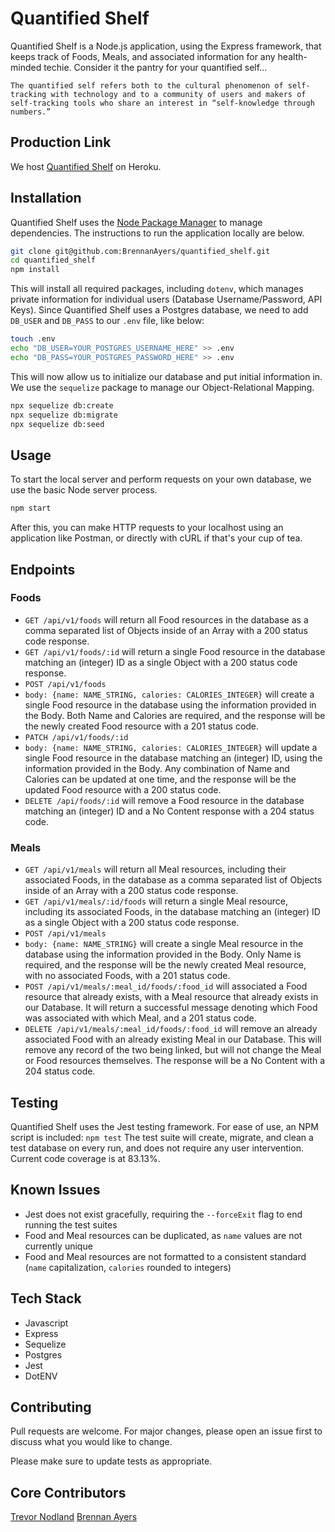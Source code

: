 # Quantified Shelf

Quantified Shelf is a Node.js application, using the Express framework, that keeps track of Foods, Meals, and associated information for any health-minded techie. Consider it the pantry for your quantified self...
```
The quantified self refers both to the cultural phenomenon of self-tracking with technology and to a community of users and makers of self-tracking tools who share an interest in “self-knowledge through numbers.”
```

## Production Link
We host [Quantified Shelf](https://quantified-shelf.herokuapp.com/) on Heroku.

## Installation

Quantified Shelf uses the [Node Package Manager](http://npmjs.com) to manage dependencies. The instructions to run the application locally are below.

```bash
git clone git@github.com:BrennanAyers/quantified_shelf.git
cd quantified_shelf
npm install
```
This will install all required packages, including `dotenv`, which manages private information for individual users (Database Username/Password, API Keys). Since Quantified Shelf uses a Postgres database, we need to add `DB_USER` and `DB_PASS` to our `.env` file, like below:
```bash
touch .env
echo "DB_USER=YOUR_POSTGRES_USERNAME_HERE" >> .env
echo "DB_PASS=YOUR_POSTGRES_PASSWORD_HERE" >> .env
```
This will now allow us to initialize our database and put initial information in. We use the `sequelize` package to manage our Object-Relational Mapping.
```bash
npx sequelize db:create
npx sequelize db:migrate
npx sequelize db:seed
```

## Usage
To start the local server and perform requests on your own database, we use the basic Node server process.
```bash
npm start
```
After this, you can make HTTP requests to your localhost using an application like Postman, or directly with cURL if that's your cup of tea.

## Endpoints
### Foods
- `GET /api/v1/foods`
will return all Food resources in the database as a comma separated list of Objects inside of an Array with a 200 status code response.
- `GET /api/v1/foods/:id`
will return a single Food resource in the database matching an (integer) ID as a single Object with a 200 status code response.
- `POST /api/v1/foods`
- `body: {name: NAME_STRING, calories: CALORIES_INTEGER}` will create a single Food resource in the database using the information provided in the Body. Both Name and Calories are required, and the response will be the newly created Food resource with a 201 status code.
- `PATCH /api/v1/foods/:id`
- `body: {name: NAME_STRING, calories: CALORIES_INTEGER}` will update a single Food resource in the database matching an (integer) ID, using the information provided in the Body. Any combination of Name and Calories can be updated at one time, and the response will be the updated Food resource with a 200 status code.
- `DELETE /api/foods/:id`
will remove a Food resource in the database matching an (integer) ID and a No Content response with a 204 status code.

### Meals
- `GET /api/v1/meals`
will return all Meal resources, including their associated Foods, in the database as a comma separated list of Objects inside of an Array with a 200 status code response.
- `GET /api/v1/meals/:id/foods`
will return a single Meal resource, including its associated Foods, in the database matching an (integer) ID as a single Object with a 200 status code response.
- `POST /api/v1/meals`
- `body: {name: NAME_STRING}` will create a single Meal resource in the database using the information provided in the Body. Only Name is required, and the response will be the newly created Meal resource, with no associated Foods, with a 201 status code.
- `POST /api/v1/meals/:meal_id/foods/:food_id`
will associated a Food resource that already exists, with a Meal resource that already exists in our Database. It will return a successful message denoting which Food was associated with which Meal, and a 201 status code.
- `DELETE /api/v1/meals/:meal_id/foods/:food_id`
will remove an already associated Food with an already existing Meal in our Database. This will remove any record of the two being linked, but will not change the Meal or Food resources themselves. The response will be a No Content with a 204 status code.

## Testing
Quantified Shelf uses the Jest testing framework. For ease of use, an NPM script is included:
`npm test`
The test suite will create, migrate, and clean a test database on every run, and does not require any user intervention.
Current code coverage is at 83.13%.

## Known Issues
- Jest does not exist gracefully, requiring the `--forceExit` flag to end running the test suites
- Food and Meal resources can be duplicated, as `name` values are not currently unique
- Food and Meal resources are not formatted to a consistent standard (`name` capitalization, `calories` rounded to integers)

## Tech Stack
- Javascript
- Express
- Sequelize
- Postgres
- Jest
- DotENV

## Contributing
Pull requests are welcome. For major changes, please open an issue first to discuss what you would like to change.

Please make sure to update tests as appropriate.

## Core Contributors
[Trevor Nodland](https://github.com/tnodland)
[Brennan Ayers](https://github.com/BrennanAyers)
